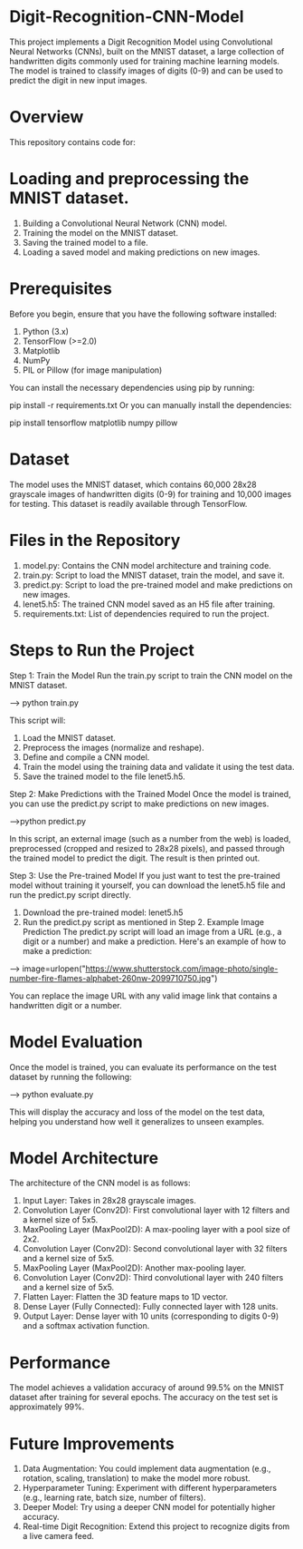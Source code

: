 # Digit-Recognition-CNN-Model
This project implements a Digit Recognition Model using Convolutional Neural Networks (CNNs), built on the MNIST dataset, a large collection of handwritten digits commonly used for training machine learning models. The model is trained to classify images of digits (0-9) and can be used to predict the digit in new input images.

# Overview
This repository contains code for:

# Loading and preprocessing the MNIST dataset.
1. Building a Convolutional Neural Network (CNN) model.
2. Training the model on the MNIST dataset.
3. Saving the trained model to a file.
4. Loading a saved model and making predictions on new images.

# Prerequisites
Before you begin, ensure that you have the following software installed:

1. Python (3.x)
2. TensorFlow (>=2.0)
3. Matplotlib
4. NumPy
5. PIL or Pillow (for image manipulation)

You can install the necessary dependencies using pip by running:

pip install -r requirements.txt
Or you can manually install the dependencies:

pip install tensorflow matplotlib numpy pillow

# Dataset
The model uses the MNIST dataset, which contains 60,000 28x28 grayscale images of handwritten digits (0-9) for training and 10,000 images for testing. This dataset is readily available through TensorFlow.

# Files in the Repository
1. model.py: Contains the CNN model architecture and training code.
2. train.py: Script to load the MNIST dataset, train the model, and save it.
3. predict.py: Script to load the pre-trained model and make predictions on new images.
4. lenet5.h5: The trained CNN model saved as an H5 file after training.
5. requirements.txt: List of dependencies required to run the project.

# Steps to Run the Project
Step 1: Train the Model
Run the train.py script to train the CNN model on the MNIST dataset.

--> python train.py

This script will:

1. Load the MNIST dataset.
2. Preprocess the images (normalize and reshape).
3. Define and compile a CNN model.
4. Train the model using the training data and validate it using the test data.
5. Save the trained model to the file lenet5.h5.

Step 2: Make Predictions with the Trained Model
Once the model is trained, you can use the predict.py script to make predictions on new images.

-->python predict.py

In this script, an external image (such as a number from the web) is loaded, preprocessed (cropped and resized to 28x28 pixels), and passed through the trained model to predict the digit. The result is then printed out.

Step 3: Use the Pre-trained Model
If you just want to test the pre-trained model without training it yourself, you can download the lenet5.h5 file and run the predict.py script directly.

1. Download the pre-trained model: lenet5.h5
2. Run the predict.py script as mentioned in Step 2.
Example Image Prediction
The predict.py script will load an image from a URL (e.g., a digit or a number) and make a prediction. Here's an example of how to make a prediction:

--> image=urlopen("https://www.shutterstock.com/image-photo/single-number-fire-flames-alphabet-260nw-2099710750.jpg")

You can replace the image URL with any valid image link that contains a handwritten digit or a number.

# Model Evaluation
Once the model is trained, you can evaluate its performance on the test dataset by running the following:

--> python evaluate.py

This will display the accuracy and loss of the model on the test data, helping you understand how well it generalizes to unseen examples.

# Model Architecture
The architecture of the CNN model is as follows:

1. Input Layer: Takes in 28x28 grayscale images.
2. Convolution Layer (Conv2D): First convolutional layer with 12 filters and a kernel size of 5x5.
3. MaxPooling Layer (MaxPool2D): A max-pooling layer with a pool size of 2x2.
4. Convolution Layer (Conv2D): Second convolutional layer with 32 filters and a kernel size of 5x5.
5. MaxPooling Layer (MaxPool2D): Another max-pooling layer.
6. Convolution Layer (Conv2D): Third convolutional layer with 240 filters and a kernel size of 5x5.
7. Flatten Layer: Flatten the 3D feature maps to 1D vector.
8. Dense Layer (Fully Connected): Fully connected layer with 128 units.
9. Output Layer: Dense layer with 10 units (corresponding to digits 0-9) and a softmax activation function.

# Performance
The model achieves a validation accuracy of around 99.5% on the MNIST dataset after training for several epochs. The accuracy on the test set is approximately 99%.

# Future Improvements
1. Data Augmentation: You could implement data augmentation (e.g., rotation, scaling, translation) to make the model more robust.
2. Hyperparameter Tuning: Experiment with different hyperparameters (e.g., learning rate, batch size, number of filters).
3. Deeper Model: Try using a deeper CNN model for potentially higher accuracy.
4. Real-time Digit Recognition: Extend this project to recognize digits from a live camera feed.
